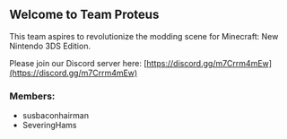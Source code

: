 ## Welcome to Team Proteus

This team aspires to revolutionize the modding scene for Minecraft: New Nintendo 3DS Edition.

Please join our Discord server here: [https://discord.gg/m7Crrm4mEw](https://discord.gg/m7Crrm4mEw)

### Members:
- susbaconhairman
- SeveringHams
